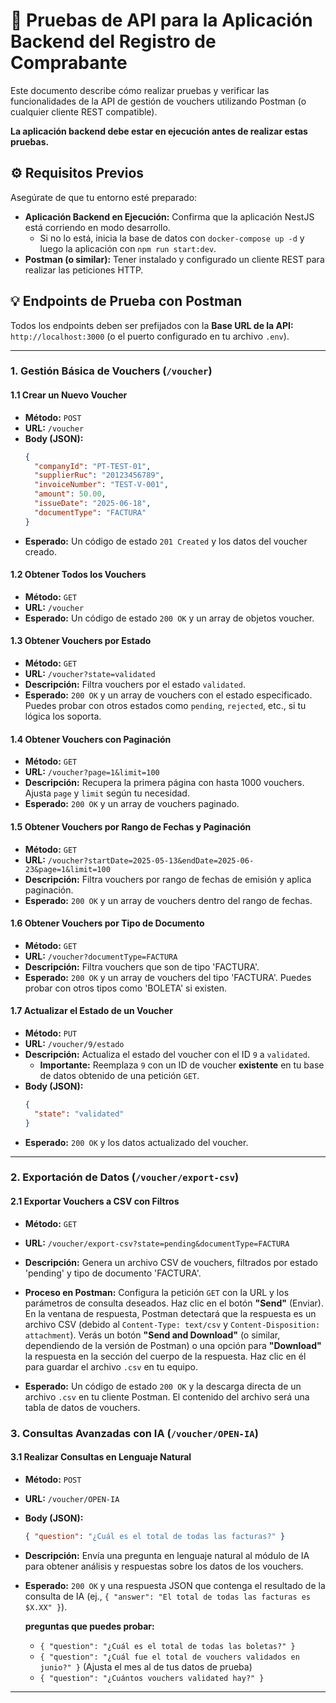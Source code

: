 # 🚀 Pruebas de API para la Aplicación Backend del Registro de Comprabante 

Este documento describe cómo realizar pruebas y verificar las funcionalidades de la API de gestión de vouchers utilizando Postman (o cualquier cliente REST compatible).

**La aplicación backend debe estar en ejecución antes de realizar estas pruebas.**

## ⚙️ Requisitos Previos

Asegúrate de que tu entorno esté preparado:

* **Aplicación Backend en Ejecución:** Confirma que la aplicación NestJS está corriendo en modo desarrollo.
    * Si no lo está, inicia la base de datos con `docker-compose up -d` y luego la aplicación con `npm run start:dev`.
* **Postman (o similar):** Tener instalado y configurado un cliente REST para realizar las peticiones HTTP.

## 💡 Endpoints de Prueba con Postman

Todos los endpoints deben ser prefijados con la **Base URL de la API:** `http://localhost:3000` (o el puerto configurado en tu archivo `.env`).

---

### **1. Gestión Básica de Vouchers (`/voucher`)**

#### **1.1 Crear un Nuevo Voucher**
* **Método:** `POST`
* **URL:** `/voucher`
* **Body (JSON):**
    ```json
    {
      "companyId": "PT-TEST-01",
      "supplierRuc": "20123456789",
      "invoiceNumber": "TEST-V-001",
      "amount": 50.00,
      "issueDate": "2025-06-18",
      "documentType": "FACTURA"
    }
    ```
* **Esperado:** Un código de estado `201 Created` y los datos del voucher creado.

#### **1.2 Obtener Todos los Vouchers**
* **Método:** `GET`
* **URL:** `/voucher`
* **Esperado:** Un código de estado `200 OK` y un array de objetos voucher.

#### **1.3 Obtener Vouchers por Estado**
* **Método:** `GET`
* **URL:** `/voucher?state=validated`
* **Descripción:** Filtra vouchers por el estado `validated`.
* **Esperado:** `200 OK` y un array de vouchers con el estado especificado. Puedes probar con otros estados como `pending`, `rejected`, etc., si tu lógica los soporta.

#### **1.4 Obtener Vouchers con Paginación**
* **Método:** `GET`
* **URL:** `/voucher?page=1&limit=100`
* **Descripción:** Recupera la primera página con hasta 1000 vouchers. Ajusta `page` y `limit` según tu necesidad.
* **Esperado:** `200 OK` y un array de vouchers paginado.

#### **1.5 Obtener Vouchers por Rango de Fechas y Paginación**
* **Método:** `GET`
* **URL:** `/voucher?startDate=2025-05-13&endDate=2025-06-23&page=1&limit=100`
* **Descripción:** Filtra vouchers por rango de fechas de emisión y aplica paginación.
* **Esperado:** `200 OK` y un array de vouchers dentro del rango de fechas.

#### **1.6 Obtener Vouchers por Tipo de Documento**
* **Método:** `GET`
* **URL:** `/voucher?documentType=FACTURA`
* **Descripción:** Filtra vouchers que son de tipo 'FACTURA'.
* **Esperado:** `200 OK` y un array de vouchers del tipo 'FACTURA'. Puedes probar con otros tipos como 'BOLETA' si existen.

#### **1.7 Actualizar el Estado de un Voucher**
* **Método:** `PUT`
* **URL:** `/voucher/9/estado`
* **Descripción:** Actualiza el estado del voucher con el ID `9` a `validated`.
    * **Importante:** Reemplaza `9` con un ID de voucher **existente** en tu base de datos obtenido de una petición `GET`.
* **Body (JSON):**
    ```json
    {
      "state": "validated"
    }
    ```
* **Esperado:** `200 OK` y los datos actualizado del voucher.

---

### **2. Exportación de Datos (`/voucher/export-csv`)**

#### **2.1 Exportar Vouchers a CSV con Filtros**
* **Método:** `GET`
* **URL:** `/voucher/export-csv?state=pending&documentType=FACTURA`
* **Descripción:** Genera un archivo CSV de vouchers, filtrados por estado 'pending' y tipo de documento 'FACTURA'.
* **Proceso en Postman:**
    Configura la petición `GET` con la URL y los parámetros de consulta deseados.
    Haz clic en el botón **"Send"** (Enviar).
    En la ventana de respuesta, Postman detectará que la respuesta es un archivo CSV (debido al `Content-Type: text/csv` y `Content-Disposition: attachment`).
    Verás un botón **"Send and Download"** (o similar, dependiendo de la versión de Postman) o una opción para **"Download"** la respuesta en la sección del cuerpo de la respuesta. Haz clic en él para guardar el archivo `.csv` en tu equipo.

* **Esperado:** Un código de estado `200 OK` y la descarga directa de un archivo `.csv` en tu cliente Postman. El contenido del archivo será una tabla de datos de vouchers.


### **3. Consultas Avanzadas con IA (`/voucher/OPEN-IA`)**

#### **3.1 Realizar Consultas en Lenguaje Natural**
* **Método:** `POST`
* **URL:** `/voucher/OPEN-IA`
* **Body (JSON):**
    ```json
    { "question": "¿Cuál es el total de todas las facturas?" }
    ```
* **Descripción:** Envía una pregunta en lenguaje natural al módulo de IA para obtener análisis y respuestas sobre los datos de los vouchers.
* **Esperado:** `200 OK` y una respuesta JSON que contenga el resultado de la consulta de IA (ej., `{ "answer": "El total de todas las facturas es $X.XX" }`).

    **preguntas que puedes probar:**
    * `{ "question": "¿Cuál es el total de todas las boletas?" }`
    * `{ "question": "¿Cuál fue el total de vouchers validados en junio?" }` (Ajusta el mes al de tus datos de prueba)
    * `{ "question": "¿Cuántos vouchers validated hay?" }`

---